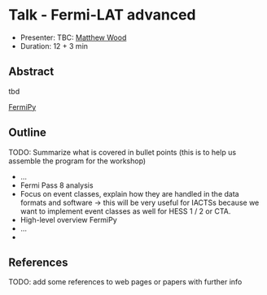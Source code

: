 # Talk - Fermi-LAT advanced

* Presenter: TBC: [Matthew Wood](https://github.com/woodmd/)
* Duration: 12 + 3 min

## Abstract

tbd

[FermiPy](https://github.com/fermiPy/fermipy)


## Outline

TODO: Summarize what is covered in bullet points
(this is to help us assemble the program for the workshop)

* ...
* Fermi Pass 8 analysis
* Focus on event classes, explain how they are handled in
  the data formats and software
  -> this will be very useful for IACTSs because we want to
  implement event classes as well for HESS 1 / 2 or CTA.
* High-level overview FermiPy
* ...
* 

## References

TODO: add some references to web pages or papers with further info
